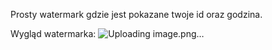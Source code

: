 Prosty watermark gdzie jest pokazane twoje id oraz godzina.


Wygląd watermarka:
![Uploading image.png…]()


